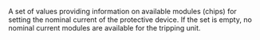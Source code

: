 A set of values providing information on available modules (chips) for setting the nominal current of the protective device. If
the set is empty, no nominal current modules are available for the tripping unit.
